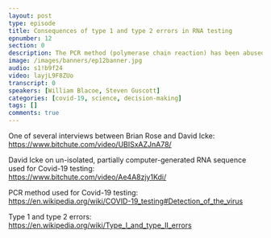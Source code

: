 ```yaml
---
layout: post
type: episode
title: Consequences of type 1 and type 2 errors in RNA testing
epnumber: 12
section: 0
description: The PCR method (polymerase chain reaction) has been abused to test for Covid-19 by exaggerating the method's number of amplification cycles. The degree to which human genetic material is thus magnified leads to the test being overly sensitive and sky-rocketing its false postive rate. Should this cause concern for the centralisation of political power over our economies that has been justified by saving the lives of citizens, or are the lockdowns worth the risk?
image: /images/banners/ep12banner.jpg
audio: s1!b9f24
video: layjL9F8ZUo
transcript: 0
speakers: [William Blacoe, Steven Guscott]
categories: [covid-19, science, decision-making]
tags: []
comments: true
---
```

One of several interviews between Brian Rose and David Icke:<br>
<a href="https://www.bitchute.com/video/UBISxAZJnA78/">https://www.bitchute.com/video/UBISxAZJnA78/</a>

David Icke on un-isolated, partially computer-generated RNA sequence used for Covid-19 testing:<br>
<a href="https://www.bitchute.com/video/Ae4A8zjy1Kdi/">https://www.bitchute.com/video/Ae4A8zjy1Kdi/</a>

PCR method used for Covid-19 testing:<br>
<a href="https://en.wikipedia.org/wiki/COVID-19_testing#Detection_of_the_virus">https://en.wikipedia.org/wiki/COVID-19_testing#Detection_of_the_virus</a>

Type 1 and type 2 errors:<br>
<a href="https://en.wikipedia.org/wiki/Type_I_and_type_II_errors">https://en.wikipedia.org/wiki/Type_I_and_type_II_errors</a>